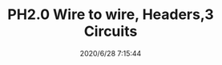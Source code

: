 ﻿---
layout: post 
title: PH2.0 Wire to wire, Headers,3 Circuits
tags: PH
categories: housing-terminal
overview: PH2.0 Wire to wire, Headers,4Circuits
part_number: SPHR-3
thumb_img: static/202006/367-thumb-20200628151656.jpg
small_img: static/202006/367-20200628151656.jpg
date: 2020/6/28 7:15:44
---



